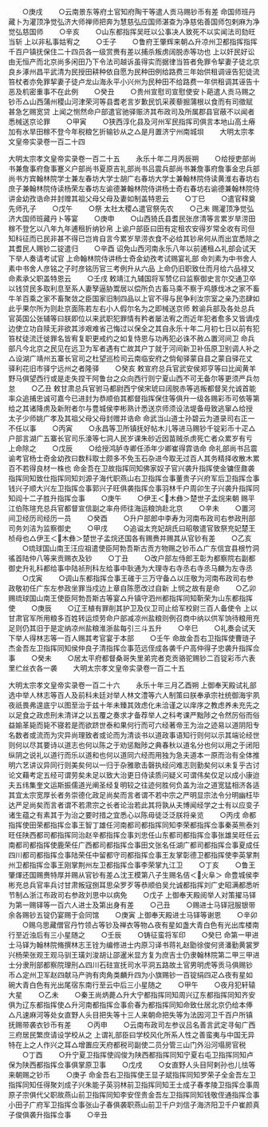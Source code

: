 <!-- { "loadSidebar": true } -->
　　○庚戌
　　○云南景东等府土官知府陶干等遣人贡马赐钞币有差  命国师班丹藏卜为灌顶净觉弘济大师禅师把奔为慧慈弘应国师湛查为净慈佑善国师包剌麻为净觉弘慈国师
　　○辛亥
　　○山东都指挥吴旺以公事决人致死不以实闻法司劾旺当斩  上以非私事姑宥之
　　○壬子
　　○鲁府王肇辉来朝△升凉州卫都指挥指挥千百户镇抚保住二十四员各一级赏赉有差以捕杀叛虏阔脱赤等功也  上以奸民好讼由无恒产而北京尚多闲田乃下令法司越诉虽得实而据律当笞者免罪令挈妻子徒北京良乡涿州昌平武清为民授田耕种依自愿为民种田例给路费三年始供租调诬告犯徒流笞杖者亦免罪挈妻子徒卢龙山海永平小兴州为民种田不给路费一年供租调其诬告十恶及机密重事不在此例
　　○癸丑
　　○贵州宣慰司宣慰使安卜葩遣人贡马赐之钞币△山西蒲州稷山河津荣河等县耆老言岁歉民饥采蒺藜掘蒲根以食而有司徵赋甚急乞赐宽贷  上闻之恻然命户部遣官驰驿赈济其布政司及所属郡县官蔽不以闻者悉械送京论罪
　　○甲寅
　　○狭西淳化县及河州军民指挥司俱言本地山高土瘠加有水旱田稼不登今年税粮乞折输钞从之△是月置济宁州南城垻
　　大明太宗孝文皇帝实录卷一百二十四


大明太宗孝文皇帝实录卷一百二十五
　　永乐十年二月丙辰朔
　　○给授吏部尚书兼詹事府詹事蹇义户部尚书夏原吉礼部尚书吕震兵部尚书兼詹事府詹事金忠兵部尚书方宾翰林院学士兼左春坊大学士胡广右春坊大学士兼翰林院侍读黄淮右春坊右庶子兼翰林院侍读杨荣左春坊左谕德兼翰林院侍讲杨士奇右春坊右谕德兼翰林院侍讲金幼孜诰命并封赠其祖父母父母及妻如制盖特恩云
　　○丁巳
　　○遣官释奠先师孔子
　　○戊午
　　○祭  太社太稷△遣官祭先农
　　○己未  赐灌顶净觉弘济大国师班藏丹卜等宴
　　○庚申
　　○山西猗氏县耆民张彦清等言累岁旱涝田稼不登乞以八年九年逋租折纳钞帛  上谕户部臣曰田有定租农安得岁常全收有司但知科征而已民非甚不得已岂肯自言今累岁旱涝衣食不必给其钞帛何从而出宜悉除之其耆民人赐钞二锭遣归
　　○辛酉  诏免山西河南永乐八年以前逋租△礼部会试天下举人奏请考试官  上命翰林院侍讲杨士奇金幼孜考试赐宴礼部  命刘素为中书舍人素中书舍人彦铭之子时彦铭历官三考例升从六品  上命仍旧职致仕而月给六品禄又命素承父职盖特恩云
　　○壬戌  敕靖江九辅国将军赞亿曰监察御史言尔交通卫卒以钱贷民多取利息至系人妻孥逼胁鬻居以偿所负古畜马乘不察于鸡豚伐冰之家不畜牛羊百乘之家不畜聚敛之臣国家旧制四品以上官不得与民争利汝宗室之亲乃恣肆如此乎果尔所为则赴京面陈若左右小人假尔名为之即械送京师  敕谕兵部及各处总兵官英国公张辅等曰朕即位以来武职犯罪情有矜者屡法宥之而近年犯者愈多又皆谪戍边使立功自赎无非欲其涉艰难省己悔过以保全之其自永乐十年二月初七日以前有犯笞杖徒流迁徙罪名皆宥复职更戒约之如复恃恩与功再犯必诛不赦△置河间卫  命兵部凡今北京之民见在远卫为军者遇有亡故其户丁就于河间新卫补伍原卫别调人补之△设湖广靖州五寨长官司之杜望巡检司云南临安府之倘甸驿蒙自县之蒙自驿花丈驿利花旧市驿宁远州之者隆驿
　　○癸亥  敕宣府总兵官武安侯郑亨等曰比闻黄羊野马俱望西行或是走失捏干阿鲁台之众向西行则宁夏山西不可无备尔等更须严兵勿怠
　　○乙丑  敕甘肃总兵官驸马都尉西宁侯宋琥曰阔脱赤等逃叛都督吴允诚首能率众追捕忠诚可嘉今已进封为恭顺伯其都督指挥保住等俱升一级各赐彩币可依等第给之其诸降虏及新附者尔与豊城侯李彬熟计悉送京师须设法堤备毋致逃窜△给授太子少师姚广孝及其祖父母父母封赠并诰命  命武当山道士孙碧云为道录司右正一不任以事
　　○丙寅
　　○永昌等卫所镇抚好帖木儿等进马赐钞千锭彩币十疋△户部言湖广五寨长官司乐濠等七洞人民岁课朱砂近因苗贼杀虏死亡者众累岁有亏  上命除之
　　○戊辰
　　○给授鸿胪寺卿任添年少卿崔得霏诰命  命礼部尚书吕震谕考官杨士奇金幼孜曰数科取士颇多不免玉石杂进今取无过百人其务精择收散木累百不若得良材一株也  命金吾在卫故指挥同知佛家奴子官兴袭升指挥使金镛侄鼐袭指挥同知致仕指挥同知刘源子海代职燕山右卫指挥佥事董贵子兴府军后卫指挥佥事钱兴子顺大兴左卫指挥佥事郭兴子旺俱袭指挥佥事羽林千户周卯生子兴袭升指挥同知阎十二子胜升指挥佥事
　　○庚午
　　○伊王＜木彝＞楚世子孟烷来朝  赐平江伯陈瑄充总兵官都督宣信副之率舟师往海运粮饷赴北京
　　○辛未
　　○置河间卫经历司经历一员
　　○癸酉
　　○升户部郎中李寿为河南布政司右参政刑部司务刘洁为监察御史
　　○甲戌
　　○追谥太充妃胡氏曰昭敬遣官致祭充妃楚王桢母也△伊王＜木彝＞楚世子孟烷还国各有赐赉并赐其从官钞有差
　　○乙亥
　　○琉球国山南王汪应祖遣使臣阿勃吾斯古贡方物赐之钞币△广东信宜县根竹洞徭首陆仲八等来贡赐衣及钞
　　○丁丑
　　○改户部左侍郎王彰为都察院右副都御史升礼科都给事中陆祯刑科左给事中耿通为大理寺右寺丞右寺丞马麟为左寺丞
　　○戊寅
　　○调山东都指挥佥事王碓于三万守备△以庄敬为河南布政司右参政敬初任广东左参政坐罪当戍边上章自陈愿改过自新  上悯之故有是命
　　○乙卯  赐琉球国山南王使臣阿勃吾斯古等宴△升镇守泗州都指挥同知靳荣为山东都指挥使
　　○庚辰
　　○辽王植有罪削其护卫及仪卫司止给军校尉三百人备使令  上以甘肃官军所用粮多百姓转运烦劳命户部减凉州盐粮则例召商中纳以供军饷待粮用充足则仍其旧于是定纳凉州盐粮淮浙盐每引三斗五升
　　○辛巳
　　○礼奏会试天下举人得林志等一百人赐其考官宴于本部
　　○壬午  命故金吾右卫指挥使曹琏子杰金吾左卫指挥同知侯仲良子清指挥佥事范远侄成各袭千户高仲得子忠袭升指挥佥事
　　○癸未
　　○居太平府都督桑哥失里弟完者克贡骆驼赐钞二百锭彩币六表里纻丝衣各一袭
　　大明太宗孝文皇帝实录卷一百二十五


大明太宗孝文皇帝实录卷一百二十六
　　永乐十年三月乙酉朔  上御奉天殿试礼部选中举人林志等百人及前科未廷对举人林文澧等六人制策曰朕奉承宗社统御海宇夙夜祇畏弗遑底宁以图至治于兹十年未臻其效虑化未洽谨之以庠序之教虑养未充先之以足食之政虑刑未清详之以五覆之奏求才备荐举人之科考课严黜陟之令然厉俗而俗益媮革毙而毙不寝若是而欲跻世泰和果何行而可六经著帝王为治之迹易以道阴阳专名数者或流而为灾异尚理致者或论而为清谈书以道政事语知行则何以示其端论经世则何以尽其要诗以道志也何以陈之于劝惩黜陟之典春秋以道名分也何以用之于闭阳纵阴之说礼以道行而乐以道和也何以道同六经而用独为急夫道本一原而治有全体推明六艺讲议异同行则美矣何以一归于杂雅歌击磬执经问难志则勤矣何以未复乎古讨论文藉考定五经可谓劳矣未足以致大治更日侍读质问疑义可谓伟矣仅足以成小康迨夫五纬集奎文运斯振儒道光阐圣经复明较之往迹何胜何负盖为治之道宽猛相济各适其宜太宗宽厚长者务崇德化政足尚矣而言者谓不若中宗之严明显宗法令分明幽枉毕达严足尚矣而言者谓不若肃宗之长者论治若此其将孰从夫博闻经学之士有以应变子诸生蕴之有素其于为治之要时措之宜悉心以陈毋徒泛泛朕将亲览
　　○丙戌  命都指挥使田荣都指挥佥事王智丁雄任河南都司都指挥同知李荣都指挥佥事秦英熊泰刘旺任陕西都司都指挥同治赵辛都指挥佥事刘忠任山东都司都指挥佥事张雄吴旺任云南都司都指挥使鹿荣任广西都司都指挥佥事田文张名任湖广都司都指挥佥事夏成任四川都司都指挥佥事陆荣任中留都守司都指挥佥事王友掌彰德卫都指挥使李英掌荆州卫都指挥佥事王刚掌荆州左卫都指挥佥事李荣掌九江卫
　　○丁亥
　　○鲁王肇煇还国赐赉特厚并赐从官钞有差△沈王模第八子生赐名佶＜火阜＞  命豊城侯李彬充总兵官率兵讨甘肃叛寇捌耳思朵罗歹等恭顺伯吴允诚都指挥刘广史昭满都悉听节制△浙江布政司右参政刘思中以病免
　　○戊子  上御奉天殿阅举人对策擢马铎为第一赐铎等一百六人进士及第出身有差
　　○己丑
　　○赐进士马铎冠服银带余各赐钞五锭仍宴赐于会同馆
　　○庚寅  上御奉天殿进士马铎等谢恩
　　○辛卯
　　○赐乌思藏僧官丹竹领占等钞及禅衣等物△夜有星如盏大青白色有光出库楼南行至近浊后有三小星随之
　　○壬辰
　　○铸征蛮将军印
　　○癸巳  命第一甲进士马铎为翰林院脩撰林志王铨为编修进士内原习译书蒋礼赵勖徐俊何贤潘勤黄裳罗兴杨荣张观王观马驯王璜刘浚胡让邵暹米显方复为庶吉士仍隶翰林院第二甲三甲进士分隶刑部都察院理刑△四川石砫宣抚司水平洞五路故土官男明虎等贡马俱赐钞币△定州卫军赵四献马产驹有肉角类麟升四为小旗赐钞一百锭绢四疋△夜有星如碗大青白色有光出尾宿东南行至云中后三小星随之
　　○甲午
　　○夜月犯轩辕大星
　　○乙未
　　○秦王尚炳薨△升大宁都指挥同知周兴辽东都指挥同知齐安俱为辽东都指挥使△升河南都指挥佥事俞春为都指挥同知命致仕居北京仍给本俸△凡速麻河等处女直野人头目把失等十三人来朝命把失等为法因河卫千百户所镇抚赐带袭衣钞币有差
　　○丙申
　　○云南布政司左参议吕名善言武定寻甸广西三府居民繁庶请设学校从之  上谓礼部臣曰学校风化所系人性之善蛮夷与中国无异特在上之人作兴之耳△增置应天府都税司副使二员分管三山门外沿河塌房官税
　　○丁酉
　　○升宁夏卫指挥使阎俊为陕西都指挥同知宁夏右屯卫指挥同知卢保为陕西都指挥佥事俱掌原卫事
　　○戊戌
　　○女直野人头目阿剌孙也儿怯等来朝赐之钞币
　　○庚子  命金吾右卫指挥使王显子斌指挥同知罗荣子全金吾左卫指挥同知任得聚刘成子兴朱能子英羽林前卫指挥同知王士成子春孝陵卫指挥佥事周原子宗俱代父职故燕山前卫指挥同知李安侄贵金吾左卫指挥同知钱敬侄通指挥佥事小田子广府军卫指挥佥事张山子春俱袭职燕山前卫千户刘信子海济阳卫千户崔颜真子俊俱袭升指挥佥事
　　○辛丑

